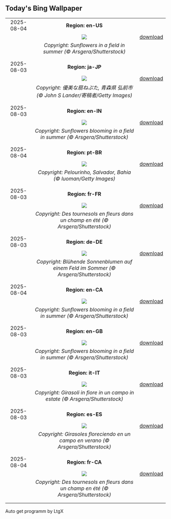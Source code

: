 ## Today's Bing Wallpaper
|      |      |      |
| :----: | :----: | :----: |
|2025-08-04|**Region: en-US**||
||![](https://www.bing.com/th?id=OHR.HappySunflower_EN-US8791544241_UHD.jpg&pid=hp&w=1152&h=648&rs=1&c=4)| [download](https://www.bing.com/th?id=OHR.HappySunflower_EN-US8791544241_UHD.jpg)|
||*Copyright: Sunflowers in a field in summer (© Arsgera/Shutterstock)*
||
|||
|2025-08-03|**Region: ja-JP**||
||![](https://www.bing.com/th?id=OHR.HirosakiNeputaFestival2025_JA-JP2869487998_UHD.jpg&pid=hp&w=1152&h=648&rs=1&c=4)| [download](https://www.bing.com/th?id=OHR.HirosakiNeputaFestival2025_JA-JP2869487998_UHD.jpg)|
||*Copyright: 優美な扇ねぷた, 青森県 弘前市 (© John S Lander/寄稿者/Getty Images)*
||
|||
|2025-08-03|**Region: en-IN**||
||![](https://www.bing.com/th?id=OHR.HappySunflower_EN-IN9216040655_UHD.jpg&pid=hp&w=1152&h=648&rs=1&c=4)| [download](https://www.bing.com/th?id=OHR.HappySunflower_EN-IN9216040655_UHD.jpg)|
||*Copyright: Sunflowers blooming in a field in summer (© Arsgera/Shutterstock)*
||
|||
|2025-08-04|**Region: pt-BR**||
||![](https://www.bing.com/th?id=OHR.DiaCapoeirista_PT-BR1567987361_UHD.jpg&pid=hp&w=1152&h=648&rs=1&c=4)| [download](https://www.bing.com/th?id=OHR.DiaCapoeirista_PT-BR1567987361_UHD.jpg)|
||*Copyright: Pelourinho, Salvador, Bahia (© luoman/Getty Images)*
||
|||
|2025-08-03|**Region: fr-FR**||
||![](https://www.bing.com/th?id=OHR.HappySunflower_FR-FR0643817668_UHD.jpg&pid=hp&w=1152&h=648&rs=1&c=4)| [download](https://www.bing.com/th?id=OHR.HappySunflower_FR-FR0643817668_UHD.jpg)|
||*Copyright: Des tournesols en fleurs dans un champ en été (© Arsgera/Shutterstock)*
||
|||
|2025-08-03|**Region: de-DE**||
||![](https://www.bing.com/th?id=OHR.HappySunflower_DE-DE9238055118_UHD.jpg&pid=hp&w=1152&h=648&rs=1&c=4)| [download](https://www.bing.com/th?id=OHR.HappySunflower_DE-DE9238055118_UHD.jpg)|
||*Copyright: Blühende Sonnenblumen auf einem Feld im Sommer (© Arsgera/Shutterstock)*
||
|||
|2025-08-04|**Region: en-CA**||
||![](https://www.bing.com/th?id=OHR.HappySunflower_EN-CA4879838776_UHD.jpg&pid=hp&w=1152&h=648&rs=1&c=4)| [download](https://www.bing.com/th?id=OHR.HappySunflower_EN-CA4879838776_UHD.jpg)|
||*Copyright: Sunflowers blooming in a field in summer (© Arsgera/Shutterstock)*
||
|||
|2025-08-03|**Region: en-GB**||
||![](https://www.bing.com/th?id=OHR.HappySunflower_EN-GB1142788806_UHD.jpg&pid=hp&w=1152&h=648&rs=1&c=4)| [download](https://www.bing.com/th?id=OHR.HappySunflower_EN-GB1142788806_UHD.jpg)|
||*Copyright: Sunflowers blooming in a field in summer (© Arsgera/Shutterstock)*
||
|||
|2025-08-03|**Region: it-IT**||
||![](https://www.bing.com/th?id=OHR.HappySunflower_IT-IT1160856056_UHD.jpg&pid=hp&w=1152&h=648&rs=1&c=4)| [download](https://www.bing.com/th?id=OHR.HappySunflower_IT-IT1160856056_UHD.jpg)|
||*Copyright: Girasoli in fiore in un campo in estate (© Arsgera/Shutterstock)*
||
|||
|2025-08-03|**Region: es-ES**||
||![](https://www.bing.com/th?id=OHR.HappySunflower_ES-ES4115334134_UHD.jpg&pid=hp&w=1152&h=648&rs=1&c=4)| [download](https://www.bing.com/th?id=OHR.HappySunflower_ES-ES4115334134_UHD.jpg)|
||*Copyright: Girasoles floreciendo en un campo en verano (© Arsgera/Shutterstock)*
||
|||
|2025-08-04|**Region: fr-CA**||
||![](https://www.bing.com/th?id=OHR.HappySunflower_FR-CA2344736819_UHD.jpg&pid=hp&w=1152&h=648&rs=1&c=4)| [download](https://www.bing.com/th?id=OHR.HappySunflower_FR-CA2344736819_UHD.jpg)|
||*Copyright: Des tournesols en fleurs dans un champ en été (© Arsgera/Shutterstock)*
||
|||

Auto get programm by LtgX
